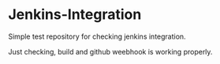 # Jenkins-Integration
Simple test repository for checking jenkins integration.

Just checking, build and github weebhook is working properly.

